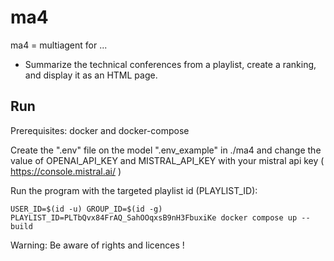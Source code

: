 # ma4

ma4 = multiagent for ...

- Summarize the technical conferences from a playlist, create a ranking, and display it as an HTML page.

## Run

Prerequisites: docker and docker-compose

Create the ".env" file on the model ".env_example" in ./ma4 and change the value of OPENAI_API_KEY and MISTRAL_API_KEY with your mistral api key ( https://console.mistral.ai/ )

Run the program with the targeted playlist id (PLAYLIST_ID):

```
USER_ID=$(id -u) GROUP_ID=$(id -g) PLAYLIST_ID=PLTbQvx84FrAQ_SahOOqxsB9nH3FbuxiKe docker compose up --build  
```

Warning: Be aware of rights and licences !
